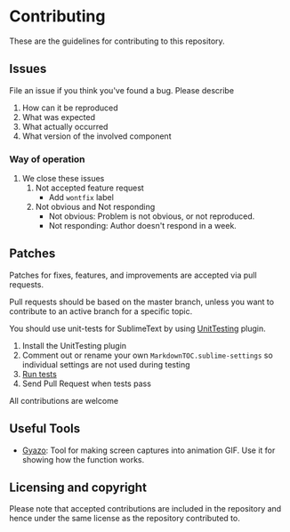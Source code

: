 # Contributing

These are the guidelines for contributing to this repository.

## Issues

File an issue if you think you've found a bug. Please describe

1. How can it be reproduced
2. What was expected
3. What actually occurred
4. What version of the involved component

### Way of operation

1. We close these issues
    1. Not accepted feature request
        - Add `wontfix` label
    2. Not obvious and Not responding
        - Not obvious: Problem is not obvious, or not reproduced.
        - Not responding: Author doesn't respond in a week.

## Patches

Patches for fixes, features, and improvements are accepted via pull requests.

Pull requests should be based on the master branch, unless you want to contribute to an active branch for a specific topic.

You should use unit-tests for SublimeText by using [UnitTesting](https://github.com/randy3k/UnitTesting) plugin.

1. Install the UnitTesting plugin
2. Comment out or rename your own `MarkdownTOC.sublime-settings` so individual settings are not used during testing
3. [Run tests](https://github.com/randy3k/UnitTesting-example#running-tests)
4. Send Pull Request when tests pass

All contributions are welcome

## Useful Tools

- [Gyazo](https://gyazo.com/en): Tool for making screen captures into animation GIF. Use it for showing how the function works.

## Licensing and copyright

Please note that accepted contributions are included in the repository and hence under the same license as the repository contributed to.
